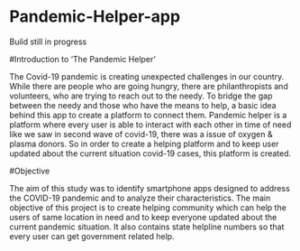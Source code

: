 # Pandemic-Helper-app
Build still in progress

#Introduction to ‘The Pandemic Helper’

The Covid-19 pandemic is creating unexpected challenges in our
country. While there are people who are going hungry, there are
philanthropists and volunteers, who are trying to reach out to the
needy. To bridge the gap between the needy and those who have the
means to help, a basic idea behind this app to create a platform to
connect them.
Pandemic helper is a platform where every user is able to interact with
each other in time of need like we saw in second wave of covid-19,
there was a issue of oxygen & plasma donors. So in order to create a
helping platform and to keep user updated about the current situation
covid-19 cases, this platform is created.

#Objective

The aim of this study was to identify smartphone apps designed to address the
COVID-19 pandemic and to analyze their characteristics.
The main objective of this project is to create helping community which
can help the users of same location in need and to keep everyone
updated about the current pandemic situation. It also contains state
helpline numbers so that every user can get government related help.
